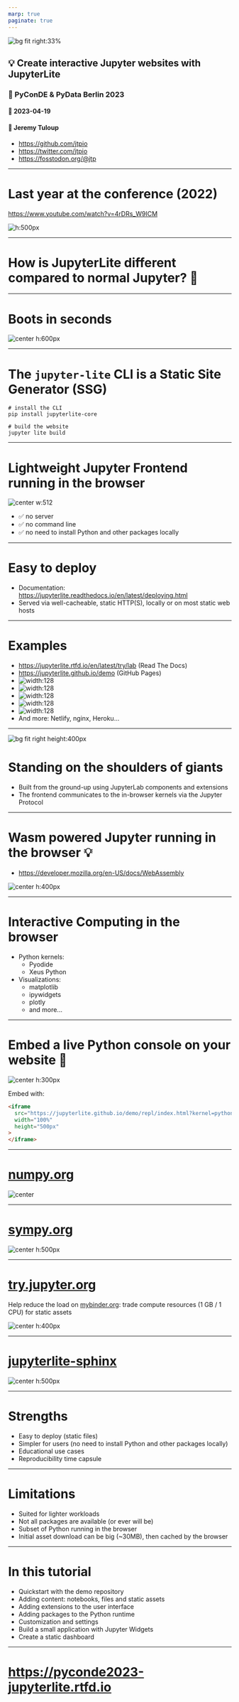 ```yaml
---
marp: true
paginate: true
---
```


<style>
section::after {
  content: attr(data-marpit-pagination) '/' attr(data-marpit-pagination-total);
}
img[alt~="center"] {
  display: block;
  margin: 0 auto;
}
</style>

![bg fit right:33%](https://raw.githubusercontent.com/jupyterlite/jupyterlite/main/docs/_static/icon.svg)

## :bulb: Create interactive Jupyter websites with JupyterLite

### :snake: PyConDE & PyData Berlin 2023

#### :date: 2023-04-19

#### :bust_in_silhouette: Jeremy Tuloup

- https://github.com/jtpio
- https://twitter.com/jtpio
- https://fosstodon.org/@jtp

---

# Last year at the conference (2022)

https://www.youtube.com/watch?v=4rDRs_W9ICM

![h:500px](https://user-images.githubusercontent.com/591645/232592514-ad51ca68-f176-4b78-af0f-76e60313ff70.png)

---

# How is JupyterLite different compared to normal Jupyter? 🤔

---

# Boots in seconds

![center h:600px](https://user-images.githubusercontent.com/591645/120649478-18258400-c47d-11eb-80e5-185e52ff2702.gif)

---

# The `jupyter-lite` CLI is a **Static Site Generator** (SSG)

```shell
# install the CLI
pip install jupyterlite-core

# build the website
jupyter lite build
```

---


# Lightweight Jupyter Frontend running in the browser

![center w:512](https://raw.githubusercontent.com/jupyterlite/jupyterlite/main/docs/_static/badge-launch.svg)

- ✅ no server
- ✅ no command line
- ✅ no need to install Python and other packages locally


---

# Easy to deploy

- Documentation: https://jupyterlite.readthedocs.io/en/latest/deploying.html
- Served via well-cacheable, static HTTP(S), locally or on most static web hosts

---

# Examples

- https://jupyterlite.rtfd.io/en/latest/try/lab (Read The Docs)
- https://jupyterlite.github.io/demo (GitHub Pages)
- ![width:128](https://user-images.githubusercontent.com/591645/120675034-00f29080-c495-11eb-928c-26bb94e8eb68.png)
- ![width:128](https://user-images.githubusercontent.com/591645/120676545-6dba5a80-c496-11eb-9b2b-604e92c3429b.png)
- ![width:128](https://user-images.githubusercontent.com/591645/120675516-6f375300-c495-11eb-819c-d6f1fb3cb0f1.png)
- ![width:128](https://user-images.githubusercontent.com/591645/120676108-03a1b580-c496-11eb-8990-ed30c7861376.png)
- ![width:128](https://user-images.githubusercontent.com/591645/120676313-2df37300-c496-11eb-8639-25e2fc606850.png)
- And more: Netlify, nginx, Heroku...

---

![bg fit right height:400px](https://user-images.githubusercontent.com/591645/162748538-e44fea00-f727-4055-b795-8f5fc5c6b133.png)

# Standing on the shoulders of giants

-  Built from the ground-up using JupyterLab components and extensions
- The frontend communicates to the in-browser kernels via the Jupyter Protocol

---

#  Wasm powered Jupyter running in the browser 💡

- https://developer.mozilla.org/en-US/docs/WebAssembly

![center h:400px](https://user-images.githubusercontent.com/591645/162831191-16956085-783a-435e-b810-0d25da1379b3.png)

---

# Interactive Computing in the browser

- Python kernels:
  - Pyodide
  - Xeus Python
- Visualizations:
   - matplotlib
   - ipywidgets
   - plotly
   - and more...

---

# Embed a live Python console on your website 🚀

![center h:300px](https://user-images.githubusercontent.com/591645/162619390-ecab994a-3f39-4e26-af78-ca2569aee9b2.png)

Embed with:

```html
<iframe
  src="https://jupyterlite.github.io/demo/repl/index.html?kernel=python&toolbar=1"
  width="100%"
  height="500px"
>
</iframe>
```

---

# [numpy.org](https://numpy.org)

![center](https://user-images.githubusercontent.com/591645/162569443-40e841ad-f42d-44eb-966f-c1c810c1ab10.png)

---

# [sympy.org](https://sympy.org)

![center h:500px](https://user-images.githubusercontent.com/591645/167361691-da1252e7-17f4-4bbf-8eee-ba3bfaff8c2e.png)

---

# [try.jupyter.org](https://try.jupyter.org)

Help reduce the load on [mybinder.org](https://mybinder.org): trade compute resources (1 GB / 1 CPU) for static assets

![center h:400px](https://user-images.githubusercontent.com/591645/162569510-56287b4b-acf2-47f9-90af-7b0605c5b112.png)

---

# [jupyterlite-sphinx](https://jupyterlite-sphinx.readthedocs.io/en/latest/)

![center h:500px](https://user-images.githubusercontent.com/591645/162838828-d6407725-15d9-4640-8aa6-c8c8979a9a3f.png)

---

# Strengths

- Easy to deploy (static files)
- Simpler for users (no need to install Python and other packages locally)
- Educational use cases
- Reproducibility time capsule

---

# Limitations

- Suited for lighter workloads
- Not all packages are available (or ever will be)
- Subset of Python running in the browser
- Initial asset download can be big (~30MB), then cached by the browser

---

# In this tutorial

- Quickstart with the demo repository
- Adding content: notebooks, files and static assets
- Adding extensions to the user interface
- Adding packages to the Python runtime
- Customization and settings
- Build a small application with Jupyter Widgets
- Create a static dashboard

---

# https://pyconde2023-jupyterlite.rtfd.io
